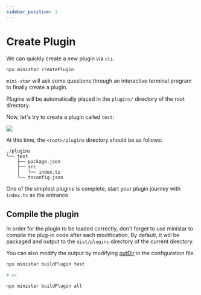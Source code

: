 ```yaml
---
sidebar_position: 2
---
```


# Create Plugin

We can quickly create a new plugin via `cli`.

```bash
npx ministar createPlugin
```

`mini-star` will ask some questions through an interactive terminal program to finally create a plugin.

Plugins will be automatically placed in the `plugins/` directory of the root directory.

Now, let's try to create a plugin called `test`:

![](/img/docs/createPlugin.jpg)

At this time, the `<root>/plugins` directory should be as follows:
```
./plugins
└── test
    ├── package.json
    ├── src
    │   └── index.ts
    └── tsconfig.json
```

One of the simplest plugins is complete, start your plugin journey with `index.ts` as the entrance

## Compile the plugin

In order for the plugin to be loaded correctly, don't forget to use ministar to compile the plug-in code after each modification. By default, it will be packaged and output to the `dist/plugins` directory of the current directory.

You can also modify the output by modifying [outDir](../guide/ministarrc#outdir) in the configuration file.

```bash
npx ministar buildPlugin test

# or

npx ministar buildPlugin all
```
